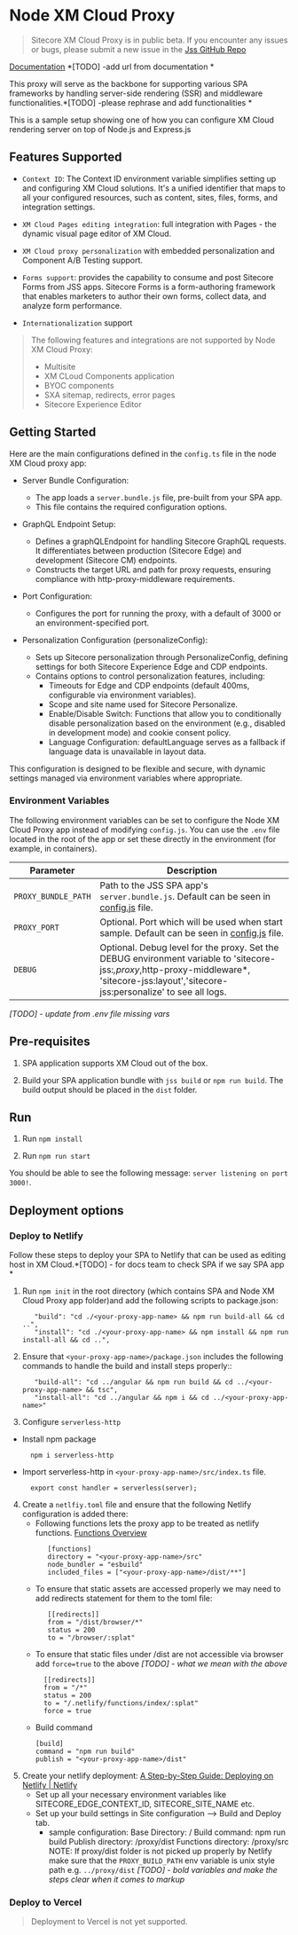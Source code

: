 # Node XM Cloud Proxy
 
> Sitecore XM Cloud Proxy is in public beta.
> If you encounter any issues or bugs, please submit a new issue in the [Jss GitHub Repo](https://github.com/Sitecore/jss)
 
[Documentation](TODO) *[TODO] -add url from documentation *
 
This proxy will serve as the backbone for supporting various SPA frameworks by handling server-side rendering (SSR) and middleware functionalities.*[TODO] -please rephrase and add functionalities *
 
This is a sample setup showing one of how you can configure XM Cloud rendering server on top of Node.js and Express.js
 
## Features Supported
 
- `Context ID`: The Context ID environment variable simplifies setting up and configuring XM Cloud solutions. It's a unified identifier that maps to all your configured resources, such as content, sites, files, forms, and integration settings.
 
- `XM Cloud Pages editing integration`: full integration with Pages - the dynamic visual page editor of XM Cloud.
 
- `XM Cloud proxy personalization` with embedded personalization and Component A/B Testing support.
 
- `Forms support`: provides the capability to consume and post Sitecore Forms from JSS apps. Sitecore Forms is a form-authoring framework that enables marketers to author their own forms, collect data, and analyze form performance.
 
- `Internationalization` support
 
> The following features and integrations are not supported by Node XM Cloud Proxy:
> - Multisite
> - XM CLoud Components application
> - BYOC components
> - SXA sitemap, redirects, error pages
> - Sitecore Experience Editor
 
## Getting Started
 
Here are the main configurations defined in the `config.ts` file in the node XM Cloud proxy app:
 
- Server Bundle Configuration:
 
  - The app loads a `server.bundle.js` file, pre-built from your SPA app.
  - This file contains the required configuration options.
- GraphQL Endpoint Setup:
 
  - Defines a graphQLEndpoint for handling Sitecore GraphQL requests. It differentiates between production (Sitecore Edge) and development (Sitecore CM) endpoints.
  - Constructs the target URL and path for proxy requests, ensuring compliance with http-proxy-middleware requirements.
 
- Port Configuration:
 
  - Configures the port for running the proxy, with a default of 3000 or an environment-specified port.
 
- Personalization Configuration (personalizeConfig):
 
  - Sets up Sitecore personalization through PersonalizeConfig, defining settings for both Sitecore Experience Edge and CDP endpoints.
  - Contains options to control personalization features, including:
    - Timeouts for Edge and CDP endpoints (default 400ms, configurable via environment variables).
    - Scope and site name used for Sitecore Personalize.
    - Enable/Disable Switch: Functions that allow you to conditionally disable personalization based on the environment (e.g., disabled in development mode) and cookie consent policy.
    - Language Configuration: defaultLanguage serves as a fallback if language data is unavailable in layout data.
 
This configuration is designed to be flexible and secure, with dynamic settings managed via environment variables where appropriate.
 
### Environment Variables
 
The following environment variables can be set to configure the Node XM Cloud Proxy app instead of modifying `config.js`. You can use the `.env` file located in the root of the app or set these directly in the environment (for example, in containers).
 
| Parameter           | Description                                                                                                                                                                                  |
| ------------------- | -------------------------------------------------------------------------------------------------------------------------------------------------------------------------------------------- |
| `PROXY_BUNDLE_PATH` | Path to the JSS SPA app's `server.bundle.js`. Default can be seen in [config.js](./config.js) file.                                                                                          |
| `PROXY_PORT`        | Optional. Port which will be used when start sample. Default can be seen in [config.js](./config.js) file.                                                                                   |
| `DEBUG`             | Optional. Debug level for the proxy. Set the DEBUG environment variable to 'sitecore-jss:_,proxy_,http-proxy-middleware\*, 'sitecore-jss:layout','sitecore-jss:personalize' to see all logs. |
*[TODO] - update from .env file missing vars*
 
## Pre-requisites
 
1. SPA application supports XM Cloud out of the box.
 
2. Build your SPA application bundle with `jss build` or `npm run build`. The build output should be placed in the `dist` folder.
 
## Run
 
1. Run `npm install`
 
2. Run `npm run start`
 
You should be able to see the following message:
`server listening on port 3000!`.
 
## Deployment options
 
### Deploy to Netlify
 
Follow these steps to deploy your SPA to Netlify that can be used as editing host in XM Cloud.*[TODO] - for docs team to check SPA if we say SPA app *
 
1. Run `npm init` in the root directory (which contains SPA and Node XM Cloud Proxy app folder)and add the following scripts to package.json:
   ```
      "build": "cd ./<your-proxy-app-name> && npm run build-all && cd ..",
      "install": "cd ./<your-proxy-app-name> && npm install && npm run install-all && cd ..",
   ```
2. Ensure that `<your-proxy-app-name>/package.json` includes the following commands to handle the build and install steps properly::
   ```
      "build-all": "cd ../angular && npm run build && cd ../<your-proxy-app-name> && tsc",
      "install-all": "cd ../angular && npm i && cd ../<your-proxy-app-name>"
   ```
3. Configure `serverless-http`
- Install npm package
   ```
     npm i serverless-http
    ```
- Import serverless-http in `<your-proxy-app-name>/src/index.ts` file.
    ```
      export const handler = serverless(server);
    ```
4. Create a `netlfiy.toml` file and ensure that the following Netlify configuration is added there:
   - Following functions lets the proxy app to be treated as netlify functions. [Functions Overview](https://docs.netlify.com/functions/overview/)
     ```
        [functions]
        directory = "<your-proxy-app-name>/src"
        node_bundler = "esbuild"
        included_files = ["<your-proxy-app-name>/dist/**"]
     ```
   - To ensure that static assets are accessed properly we may need to add redirects statement for them to the toml file:
     ```
        [[redirects]]
        from = "/dist/browser/*"
        status = 200
        to = "/browser/:splat"
     ```
   - To ensure that static files under /dist are not accessible via browser add `force=true` to the above 
*[TODO] - what we mean with the above*
     ```
       [[redirects]]
       from = "/*"
       status = 200
       to = "/.netlify/functions/index/:splat"
       force = true
     ```
   - Build command
     ```
     [build]
     command = "npm run build"
     publish = "<your-proxy-app-name>/dist"
     ```
5. Create your netlify deployment: [A Step-by-Step Guide: Deploying on Netlify | Netlify](https://www.netlify.com/blog/2016/09/29/a-step-by-step-guide-deploying-on-netlify/)
   - Set up all your necessary environment variables like SITECORE_EDGE_CONTEXT_ID, SITECORE_SITE_NAME etc.
   - Set up your build settings in Site configuration --> Build and Deploy tab.
      - sample configuration:
        Base Directory: /
        Build command: npm run build
        Publish directory: /proxy/dist
        Functions directory: /proxy/src
   NOTE: If proxy/dist folder is not picked up properly by Netlify make sure that the `PROXY_BUILD_PATH` env variable is unix style path e.g. `../proxy/dist`
*[TODO] - bold variables and make the steps clear when it comes to markup*
 
### Deploy to Vercel
 
> Deployment to Vercel is not yet supported.
